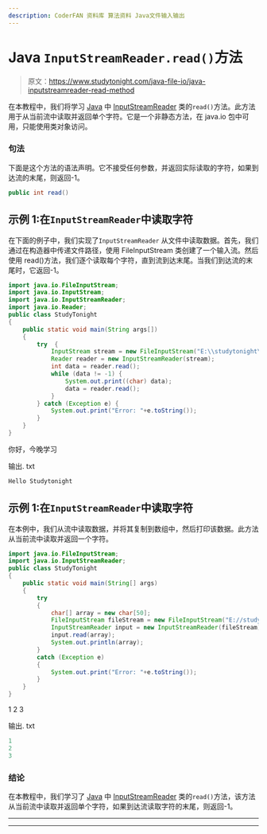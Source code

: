 ```yaml
---
description: CoderFAN 资料库 算法资料 Java文件输入输出
---
```


# Java `InputStreamReader.read()`方法

> 原文：<https://www.studytonight.com/java-file-io/java-inputstreamreader-read-method>

在本教程中，我们将学习 [Java](https://www.studytonight.com/java/) 中 [InputStreamReader](https://www.studytonight.com/java-file-io/java-inputstreamreader) 类的`read()`方法。此方法用于从当前流中读取并返回单个字符。它是一个非静态方法，在 java.io 包中可用，只能使用类对象访问。

### 句法

下面是这个方法的语法声明。它不接受任何参数，并返回实际读取的字符，如果到达流的末尾，则返回-1。

```java
public int read()
```

## 示例 1:在`InputStreamReader`中读取字符

在下面的例子中，我们实现了`InputStreamReader` 从文件中读取数据。首先，我们通过在构造器中传递文件路径，使用 FileInputStream 类创建了一个输入流。然后使用 read()方法，我们逐个读取每个字符，直到流到达末尾。当我们到达流的末尾时，它返回-1。

```java
import java.io.FileInputStream;
import java.io.InputStream;
import java.io.InputStreamReader;
import java.io.Reader;
public class StudyTonight 
{
	public static void main(String args[])
	{
		try  {  
			InputStream stream = new FileInputStream("E:\\studytonight\\output.txt");  
			Reader reader = new InputStreamReader(stream);  
			int data = reader.read();  
			while (data != -1) {  
				System.out.print((char) data);  
				data = reader.read();  
			}  
		} catch (Exception e) {  
			System.out.print("Error: "+e.toString());
		}  
	}
}
```

你好，今晚学习

输出. txt

```java
Hello Studytonight
```

## 示例 1:在`InputStreamReader`中读取字符

在本例中，我们从流中读取数据，并将其复制到数组中，然后打印该数据。此方法从当前流中读取并返回一个字符。

```java
import java.io.FileInputStream;
import java.io.InputStreamReader;
public class StudyTonight 
{
	public static void main(String[] args) 
	{		
		try
		{
			char[] array = new char[50];
			FileInputStream fileStream = new FileInputStream("E://studytonight//output.txt");
			InputStreamReader input = new InputStreamReader(fileStream);
			input.read(array); 
			System.out.println(array);
		}
		catch (Exception e)
		{
			System.out.print("Error: "+e.toString());
		}
	}
}
```

1
2
3

输出. txt

```java
1
2
3
```

### 结论

在本教程中，我们学习了 [Java](https://www.studytonight.com/java/) 中 [InputStreamReader](https://www.studytonight.com/java-file-io/java-inputstreamreader) 类的`read()`方法，该方法从当前流中读取并返回单个字符，如果到达流读取字符的末尾，则返回-1。

* * *

* * *